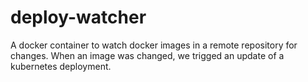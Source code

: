 # deploy-watcher

A docker container to watch docker images in a remote repository for changes. When an image was changed, we trigged an update of a kubernetes deployment. 